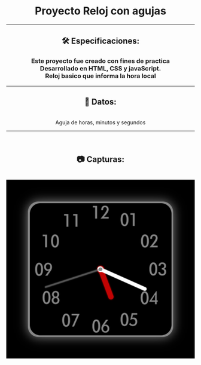 <div id="titulo" align="center">
    <h1 align="center">Proyecto Reloj con agujas</h1>
</div>

---

<div id="Caracteristicas" align="center">
    <h2 align="center"> 🛠️ Especificaciones:</h2>
    <h3>
        Este proyecto fue creado con fines de practica<br>
        Desarrollado en HTML, CSS y javaScript.<br>
        Reloj basico que informa la hora local<br>
    </h3>
</div>

---

<div id="datos" align="center">
    <h2>💾 Datos:</h2>
    <br>
        Aguja de horas, minutos y segundos<br>
</div>

---

<div id="capturas" align="center">
    <br>
    <h2> 📷 Capturas:</h2>
    <br>
    <img src="https://github.com/elchino8779/ImagenesGitHub/blob/main/Reloj-con-agujas/Reloj-01.png?raw=true" alt="Cap1" width="700">
</div>